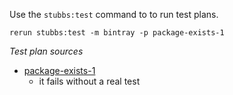 
Use the `stubbs:test` command to to run test plans.

    rerun stubbs:test -m bintray -p package-exists-1

*Test plan sources*

* [package-exists-1](tests/package-exists-1.html)
  * it fails without a real test

